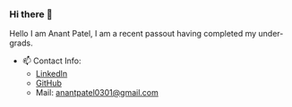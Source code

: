 ### Hi there 👋


Hello I am Anant Patel, I am a recent passout having completed my under-grads.

<!-- Here are some ideas to get you started: -->

<!-- - 🔭 I’m currently working on ... -->
<!-- - 🌱 I’m currently learning ... -->
<!-- - 👯 I’m looking to collaborate on ... -->
<!-- - 🤔 I’m looking for help with ... -->
<!-- - 💬 Ask me about ... -->
-  📫 Contact Info:
    - [LinkedIn](https://www.linkedin.com/in/anant-patel-3250a615b/)
    - [GitHub](https://github.com/anant0301/anant0301)
    - Mail: anantpatel0301@gmail.com
<!-- - 😄 Pronouns: ... -->
<!-- - ⚡ Fun fact: ... -->

